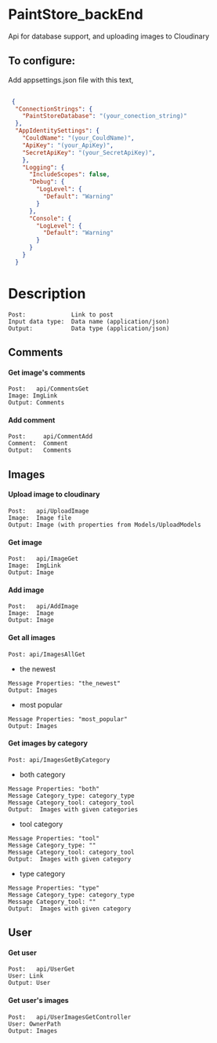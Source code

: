 # PaintStore_backEnd

Api for database support, and uploading images to Cloudinary

To configure:
-------
Add appsettings.json file with this text,
```json
    
 {
  "ConnectionStrings": {
    "PaintStoreDatabase": "(your_conection_string)"
  },
  "AppIdentitySettings": {
    "CouldName": "(your_CouldName)",
    "ApiKey": "(your_ApiKey)",
    "SecretApiKey": "(your_SecretApiKey)",
    },
    "Logging": {
      "IncludeScopes": false,
      "Debug": {
        "LogLevel": {
          "Default": "Warning"
        }
      },
      "Console": {
        "LogLevel": {
          "Default": "Warning"
        }
      }
    }
  }

```
Description
=====
```
Post:             Link to post
Input data type:  Data name (application/json)
Output:           Data type (application/json)
```
Comments
------
#### Get image's comments
```
Post:   api/CommentsGet 
Image: ImgLink 
Output: Comments 
```
#### Add comment
```
Post:     api/CommentAdd 
Comment:  Comment 
Output:   Comments 
```
Images
------
#### Upload image to cloudinary
```
Post:   api/UploadImage
Image:  Image file
Output: Image (with properties from Models/UploadModels
```
#### Get image
```
Post:   api/ImageGet
Image:  ImgLink
Output: Image
```
#### Add image
```
Post:   api/AddImage
Image:  Image 
Output: Image 
```
#### Get all images
```
Post: api/ImagesAllGet
```
+ the newest </br>
```
Message Properties: "the_newest"
Output: Images
```
+ most popular </br>
```
Message Properties: "most_popular"
Output: Images 
```
#### Get images by category
```
Post: api/ImagesGetByCategory
```
+ both category </br>
```
Message Properties: "both" 
Message Category_type: category_type 
Message Category_tool: category_tool 
Output:  Images with given categories 
```
+ tool category </br>
```
Message Properties: "tool" 
Message Category_type: "" 
Message Category_tool: category_tool 
Output:  Images with given category 
```
+ type category </br>
```
Message Properties: "type"
Message Category_type: category_type
Message Category_tool: "" 
Output:  Images with given category 
```

User
------
#### Get user
```
Post:   api/UserGet
User: Link
Output: User 
```
#### Get user's images
```
Post:   api/UserImagesGetController
User: OwnerPath 
Output: Images 
```

